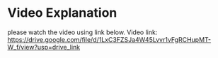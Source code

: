 # Video Explanation

please watch the video using link below.
Video link: 
https://drive.google.com/file/d/1LxC3FZSJa4W45Lvvr1vFgRCHupMT-W_f/view?usp=drive_link

